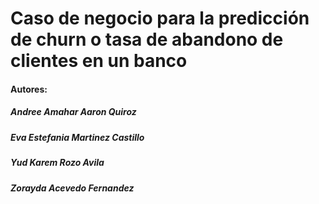 # Caso de negocio para la predicción de churn o tasa de abandono de clientes en un banco



#### Autores:
  ##### Andree Amahar Aaron Quiroz
  ##### Eva Estefania Martinez Castillo
  ##### Yud Karem Rozo Avila
  ##### Zorayda Acevedo Fernandez
